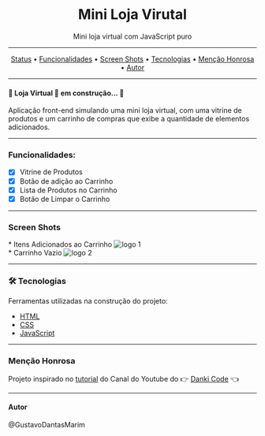<h1 align="center"> Mini Loja Virutal</h1>
<p align="center">Mini loja virtual com JavaScript puro</p>
<hr>

<p align="center">
 <a href="#status">Status</a> •
 <a href="#funcionalidades">Funcionalidades</a> • 
 <a href="#screenShots">Screen Shots</a> • 
 <a href="#tecnologias">Tecnologias</a> • 
 <a href="#mencaoHonrosa">Menção Honrosa</a> • 
 <a href="#autor">Autor</a>
</p>
<hr>

<h4 id="status">🚧 Loja Virtual 🚀 em construção... 🚧</h4>
<p>Aplicação front-end simulando uma mini loja virtual, com uma vitrine de produtos e um carrinho de compras que exibe a quantidade de elementos adicionados.
</p><hr>

<h3 id="funcionalidades"> Funcionalidades:</h3>

- [x] Vitrine de Produtos
- [x] Botão de adição ao Carrinho
- [x] Lista de Produtos no Carrinho
- [x] Botão de Limpar o Carrinho
<hr>

<h3 id="screenShots">Screen Shots</h3>
* Itens Adicionados ao Carrinho
<img src="https://user-images.githubusercontent.com/66189039/120221350-a4813e00-c214-11eb-8799-38d2506abeac.png" alt="logo 1"/><br>
* Carrinho Vazio
<img src="https://user-images.githubusercontent.com/66189039/120221888-8700a400-c215-11eb-9183-0a58174f33e5.png" alt="logo 2" />
<hr>

<h3 id="tecnologias"> 🛠 Tecnologias </h3>
Ferramentas utilizadas na construção do projeto:

* [HTML](https://developer.mozilla.org/pt-BR/docs/Web/HTML)<br>
* [CSS](https://developer.mozilla.org/pt-BR/docs/Web/CSS)<br>
* [JavaScript](https://developer.mozilla.org/pt-BR/docs/Web/JavaScript)<br>
<hr>

<h3 id="mencaoHonrosa"> Menção Honrosa</h3>

Projeto inspirado no [tutorial](https://www.youtube.com/watch?v=wG65FdU-Yos) do Canal do Youtube do :point_right: [Danki Code](https://www.youtube.com/c/DankiCode) :point_left:
<hr>

<h4 id="autor">Autor</h4>
@GustavoDantasMarim



